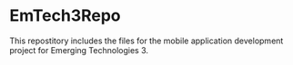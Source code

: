 # EmTech3Repo

This repostitory includes the files for the mobile application development project for Emerging Technologies 3.
